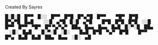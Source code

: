 Created By Sayres

█░█░█ █▀▀ █░░ █▀▀ █▀█ █▀▄▀█ █▀▀   ▀█▀ █▀█   █▀▄▀█ █▄█   ░░█ ▄▀█ █░█ ▄▀█   █▀█ █▀█ █▀█ ░░█ █▀▀ █▀▀ ▀█▀ █▀
▀▄▀▄▀ ██▄ █▄▄ █▄▄ █▄█ █░▀░█ ██▄   ░█░ █▄█   █░▀░█ ░█░   █▄█ █▀█ ▀▄▀ █▀█   █▀▀ █▀▄ █▄█ █▄█ ██▄ █▄▄ ░█░ ▄█
